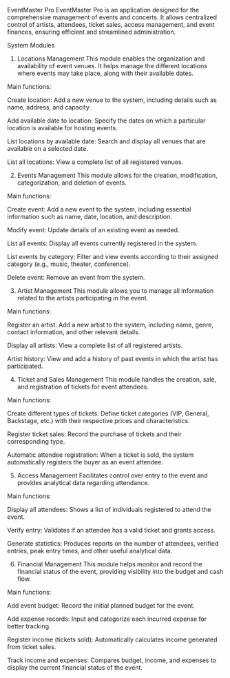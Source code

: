 EventMaster Pro
EventMaster Pro is an application designed for the comprehensive management of events and concerts. It allows centralized control of artists, attendees, ticket sales, access management, and event finances, ensuring efficient and streamlined administration.

System Modules
1. Locations Management
This module enables the organization and availability of event venues. It helps manage the different locations where events may take place, along with their available dates.

Main functions:

Create location: Add a new venue to the system, including details such as name, address, and capacity.

Add available date to location: Specify the dates on which a particular location is available for hosting events.

List locations by available date: Search and display all venues that are available on a selected date.

List all locations: View a complete list of all registered venues.

2. Events Management
This module allows for the creation, modification, categorization, and deletion of events.

Main functions:

Create event: Add a new event to the system, including essential information such as name, date, location, and description.

Modify event: Update details of an existing event as needed.

List all events: Display all events currently registered in the system.

List events by category: Filter and view events according to their assigned category (e.g., music, theater, conference).

Delete event: Remove an event from the system.

3. Artist Management
This module allows you to manage all information related to the artists participating in the event.

Main functions:

Register an artist: Add a new artist to the system, including name, genre, contact information, and other relevant details.

Display all artists: View a complete list of all registered artists.

Artist history: View and add a history of past events in which the artist has participated.

4. Ticket and Sales Management
This module handles the creation, sale, and registration of tickets for event attendees.

Main functions:

Create different types of tickets: Define ticket categories (VIP, General, Backstage, etc.) with their respective prices and characteristics.

Register ticket sales: Record the purchase of tickets and their corresponding type.

Automatic attendee registration: When a ticket is sold, the system automatically registers the buyer as an event attendee.

5. Access Management
Facilitates control over entry to the event and provides analytical data regarding attendance.

Main functions:

Display all attendees: Shows a list of individuals registered to attend the event.

Verify entry: Validates if an attendee has a valid ticket and grants access.

Generate statistics: Produces reports on the number of attendees, verified entries, peak entry times, and other useful analytical data.

6. Financial Management
This module helps monitor and record the financial status of the event, providing visibility into the budget and cash flow.

Main functions:

Add event budget: Record the initial planned budget for the event.

Add expense records: Input and categorize each incurred expense for better tracking.

Register income (tickets sold): Automatically calculates income generated from ticket sales.

Track income and expenses: Compares budget, income, and expenses to display the current financial status of the event.
